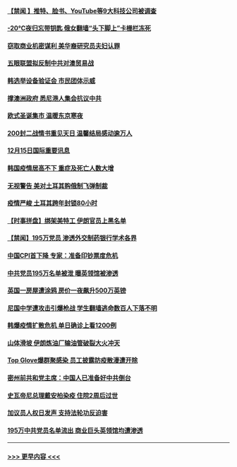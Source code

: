 #### [【禁闻 】推特、脸书、YouTube等9大科技公司被调查](../pages/prog202/a103010674.md?t=12160502) 
#### [-20℃夜归忘带钥匙 俄女翻墙“头下脚上”卡栅栏冻死](../pages/prog202/a103010406.md?t=12160502) 
#### [窃取商业机密谋利 美华裔研究员夫妇认罪](../pages/prog202/a103010579.md?t=12160502) 
#### [五眼联盟拟反制中共对澳贸易战](../pages/prog202/a103010574.md?t=12160502) 
#### [韩选举设备验证会 市民团体示威](../pages/prog202/a103010459.md?t=12160502) 
#### [撑澳洲政府 悉尼港人集会抗议中共](../pages/prog202/a103010374.md?t=12160502) 
#### [欧式圣诞集市 温暖东京寒夜](../pages/prog202/a103010316.md?t=12160502) 
#### [200封二战情书重见天日 温馨结局感动逾万人](../pages/prog202/a103010270.md?t=12160502) 
#### [12月15日国际重要讯息](../pages/prog202/a103010305.md?t=12160502) 
#### [韩国疫情居高不下 重症及死亡人数大增](../pages/prog202/a103010218.md?t=12160502) 
#### [无视警告 美对土耳其购俄制飞弹制裁](../pages/prog202/a103010083.md?t=12160502) 
#### [疫情严峻 土耳其跨年封锁80小时](../pages/prog202/a103010060.md?t=12160502) 
#### [【时事拼盘】绑架美特工 伊朗官员上黑名单](../pages/prog202/a103009851.md?t=12160502) 
#### [【禁闻】195万党员 渗透外交制药银行学术各界](../pages/prog202/a103009824.md?t=12160502) 
#### [中国CPI首下降 专家：准备印钞票度危机](../pages/prog202/a103009723.md?t=12160502) 
#### [中共党员195万名单被泄 曝英领馆被渗透](../pages/prog202/a103009668.md?t=12160502) 
#### [英国一房屋遭涂鸦 房价一夜飙升500万英镑](../pages/prog202/a103009484.md?t=12160502) 
#### [尼国中学遭攻击引爆枪战 学生翻墙逃命数百人下落不明](../pages/prog202/a103009493.md?t=12160502) 
#### [韩爆疫情扩散危机 单日确诊上看1200例](../pages/prog202/a103009479.md?t=12160502) 
#### [山体滑坡 伊朗炼油厂输油管破裂大火冲天](../pages/prog202/a103009450.md?t=12160502) 
#### [Top Glove爆群聚感染 员工披露防疫散漫遭开除](../pages/prog202/a103009374.md?t=12160502) 
#### [密州前共和党主席：中国人已准备好中共倒台](../pages/prog202/a103009379.md?t=12160502) 
#### [史瓦帝尼总理戴安柏染疫 住院2周后过世](../pages/prog202/a103009296.md?t=12160502) 
#### [加议员人权日发声 支持法轮功反迫害](../pages/prog202/a103009108.md?t=12160502) 
#### [195万中共党员名单流出 商业巨头英领馆均遭渗透](../pages/prog202/a103009090.md?t=12160502) 

----
#### [ >>> 更早内容 <<< ](../indexes/prog202-earlier.md)
